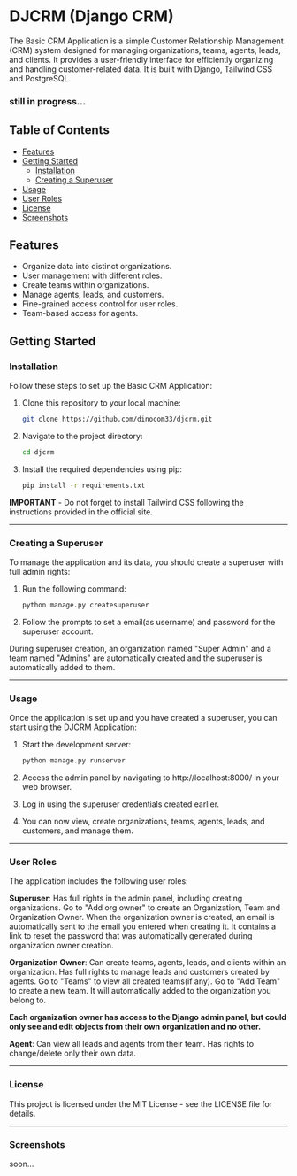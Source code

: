 # DJCRM (Django CRM)

The Basic CRM Application is a simple Customer Relationship Management (CRM) system designed for managing organizations, teams, agents, leads, and clients. It provides a user-friendly interface for efficiently organizing and handling customer-related data. 
It is built with Django, Tailwind CSS and PostgreSQL.
### still in progress...

## Table of Contents

- [Features](#features)
- [Getting Started](#getting-started)
  - [Installation](#installation)
  - [Creating a Superuser](#creating-a-superuser)
- [Usage](#usage)
- [User Roles](#user-roles)
- [License](#license)
- [Screenshots](#screenshots)

## Features

- Organize data into distinct organizations.
- User management with different roles.
- Create teams within organizations.
- Manage agents, leads, and customers.
- Fine-grained access control for user roles.
- Team-based access for agents.

## Getting Started

### Installation

Follow these steps to set up the Basic CRM Application:

1. Clone this repository to your local machine:

   ```bash
   git clone https://github.com/dinocom33/djcrm.git

2. Navigate to the project directory:

   ```bash
   cd djcrm

3. Install the required dependencies using pip:

   ```bash
   pip install -r requirements.txt

**IMPORTANT** - Do not forget to install Tailwind CSS following the instructions provided in the official site.

***

### Creating a Superuser

To manage the application and its data, you should create a superuser with full admin rights:

1. Run the following command:

   ```bash
   python manage.py createsuperuser

2. Follow the prompts to set a email(as username) and password for the superuser account.
   
During superuser creation, an organization named "Super Admin" and a team named "Admins" are automatically created and the superuser is automatically added to them.

***

### Usage

Once the application is set up and you have created a superuser, you can start using the DJCRM Application:

 1. Start the development server:

    ```bash
    python manage.py runserver
2. Access the admin panel by navigating to http://localhost:8000/ in your web browser.
4. Log in using the superuser credentials created earlier.
5. You can now view, create organizations, teams, agents, leads, and customers, and manage them.

***

### User Roles

The application includes the following user roles:

 **Superuser**: Has full rights in the admin panel, including creating organizations. Go to "Add org owner" to create an Organization, Team and Organization Owner. When the organization owner is created, an email is automatically sent to the email you entered when creating it. It contains a link to reset the password that was automatically generated during organization owner creation.
 
 **Organization Owner**: Can create teams, agents, leads, and clients within an organization. Has full rights to manage leads and customers created by agents. Go to "Teams" to view all created teams(if any). Go to "Add Team" to create a new team. It will automatically added to the organization you belong to. <br>
 
 **Each organization owner has access to the Django admin panel, but could only see and edit objects from their own organization and no other.**

 **Agent**: Can view all leads and agents from their team. Has rights to change/delete only their own data.

***

### License

This project is licensed under the MIT License - see the LICENSE file for details.

---

### Screenshots

soon...
